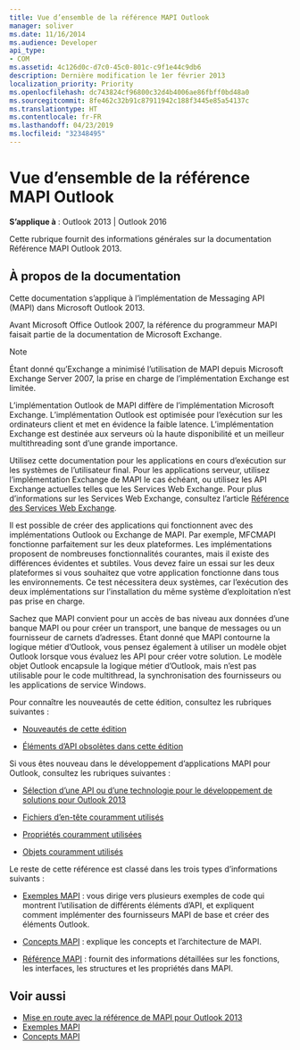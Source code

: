 ```yaml
---
title: Vue d’ensemble de la référence MAPI Outlook
manager: soliver
ms.date: 11/16/2014
ms.audience: Developer
api_type:
- COM
ms.assetid: 4c126d0c-d7c0-45c0-801c-c9f1e44c9db6
description: Dernière modification le 1er février 2013
localization_priority: Priority
ms.openlocfilehash: dc743824cf96800c32d4b4006ae86fbff0bd48a0
ms.sourcegitcommit: 8fe462c32b91c87911942c188f3445e85a54137c
ms.translationtype: HT
ms.contentlocale: fr-FR
ms.lasthandoff: 04/23/2019
ms.locfileid: "32348495"
---
```

# <a name="outlook-mapi-reference-overview"></a>Vue d’ensemble de la référence MAPI Outlook

**S’applique à** : Outlook 2013 | Outlook 2016 
  
Cette rubrique fournit des informations générales sur la documentation Référence MAPI Outlook 2013.
  
## <a name="about-this-documentation"></a>À propos de la documentation

Cette documentation s’applique à l’implémentation de Messaging API (MAPI) dans Microsoft Outlook 2013. 
  
Avant Microsoft Office Outlook 2007, la référence du programmeur MAPI faisait partie de la documentation de Microsoft Exchange.
  
> [!NOTE]
> Étant donné qu’Exchange a minimisé l’utilisation de MAPI depuis Microsoft Exchange Server 2007, la prise en charge de l’implémentation Exchange est limitée. 
  
L’implémentation Outlook de MAPI diffère de l’implémentation Microsoft Exchange. L’implémentation Outlook est optimisée pour l’exécution sur les ordinateurs client et met en évidence la faible latence. L’implémentation Exchange est destinée aux serveurs où la haute disponibilité et un meilleur multithreading sont d’une grande importance.
  
Utilisez cette documentation pour les applications en cours d’exécution sur les systèmes de l’utilisateur final. Pour les applications serveur, utilisez l’implémentation Exchange de MAPI le cas échéant, ou utilisez les API Exchange actuelles telles que les Services Web Exchange. Pour plus d’informations sur les Services Web Exchange, consultez l’article [Référence des Services Web Exchange](https://msdn.microsoft.com/library/bb204119.aspx).
  
Il est possible de créer des applications qui fonctionnent avec des implémentations Outlook ou Exchange de MAPI. Par exemple, MFCMAPI fonctionne parfaitement sur les deux plateformes. Les implémentations proposent de nombreuses fonctionnalités courantes, mais il existe des différences évidentes et subtiles. Vous devez faire un essai sur les deux plateformes si vous souhaitez que votre application fonctionne dans tous les environnements. Ce test nécessitera deux systèmes, car l’exécution des deux implémentations sur l’installation du même système d’exploitation n’est pas prise en charge.
  
Sachez que MAPI convient pour un accès de bas niveau aux données d’une banque MAPI ou pour créer un transport, une banque de messages ou un fournisseur de carnets d’adresses. Étant donné que MAPI contourne la logique métier d’Outlook, vous pensez également à utiliser un modèle objet Outlook lorsque vous évaluez les API pour créer votre solution. Le modèle objet Outlook encapsule la logique métier d’Outlook, mais n’est pas utilisable pour le code multithread, la synchronisation des fournisseurs ou les applications de service Windows.
  
Pour connaître les nouveautés de cette édition, consultez les rubriques suivantes :
  
- [Nouveautés de cette édition](what-s-new-in-this-edition.md)
    
- [Éléments d’API obsolètes dans cette édition](api-elements-deprecated-in-this-edition.md)
    
Si vous êtes nouveau dans le développement d’applications MAPI pour Outlook, consultez les rubriques suivantes :
  
- [Sélection d’une API ou d’une technologie pour le développement de solutions pour Outlook 2013](https://msdn.microsoft.com/library/jj900714.aspx)
    
- [Fichiers d’en-tête couramment utilisés](commonly-used-header-files.md)
    
- [Propriétés couramment utilisées](commonly-used-properties.md)
    
- [Objets couramment utilisés](commonly-used-objects.md)
    
Le reste de cette référence est classé dans les trois types d’informations suivants :
  
- [Exemples MAPI](mapi-samples.md) : vous dirige vers plusieurs exemples de code qui montrent l’utilisation de différents éléments d’API, et expliquent comment implémenter des fournisseurs MAPI de base et créer des éléments Outlook. 
    
- [Concepts MAPI](mapi-concepts.md) : explique les concepts et l’architecture de MAPI. 
    
- [Référence MAPI](mapi-reference.md) : fournit des informations détaillées sur les fonctions, les interfaces, les structures et les propriétés dans MAPI. 
    
## <a name="see-also"></a>Voir aussi

- [Mise en route avec la référence de MAPI pour Outlook 2013](getting-started-with-the-outlook-mapi-reference.md)
- [Exemples MAPI](mapi-samples.md)
- [Concepts MAPI](mapi-concepts.md)

